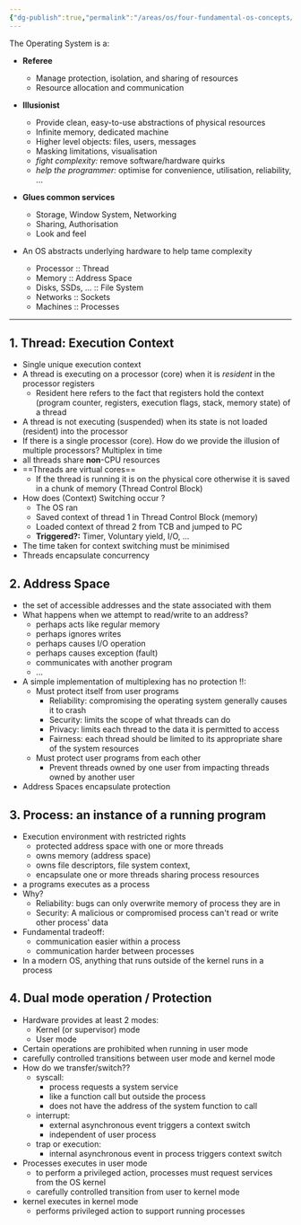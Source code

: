 ```yaml
---
{"dg-publish":true,"permalink":"/areas/os/four-fundamental-os-concepts/","tags":["ucb-cs162","operating-systems"]}
---
```


The Operating System is a:
* **Referee**
	* Manage protection, isolation, and sharing of resources
	* Resource allocation and communication
* **Illusionist**
	* Provide clean, easy-to-use abstractions of physical resources
	* Infinite memory, dedicated machine
	* Higher level objects: files, users, messages
	* Masking limitations, visualisation
	* *fight complexity:* remove software/hardware quirks
	* *help the programmer:* optimise for convenience, utilisation, reliability, ...
* **Glues common services**
	* Storage, Window System, Networking
	* Sharing, Authorisation
	* Look and feel

* An OS abstracts underlying hardware to help tame complexity
	* Processor :: Thread
	* Memory :: Address Space
	* Disks, SSDs, ... :: File System
	* Networks :: Sockets
	* Machines :: Processes
---
## 1. Thread: Execution Context
* Single unique execution context
* A thread is executing on a processor (core) when it is *resident* in the processor registers
	* Resident here refers to the fact that registers hold the context (program counter, registers, execution flags, stack, memory state) of a thread
* A thread is not executing (suspended) when its state is not loaded (resident) into the processor
* If there is a single processor (core). How do we provide the illusion of multiple processors? Multiplex in time
* all threads share **non**-CPU resources
* ==Threads are virtual cores==
	* If the thread is running it is on the physical core otherwise it is saved in a chunk of memory (Thread Control Block)
* How does (Context) Switching occur ?
	* The OS ran
	* Saved context of thread 1 in Thread Control Block (memory)
	* Loaded context of thread 2 from TCB and jumped to PC
	* **Triggered?:** Timer, Voluntary yield, I/O, ...
* The time taken for context switching must be minimised
* Threads encapsulate concurrency
## 2. Address Space 
* the set of accessible addresses and the state associated with them
* What happens when we attempt to read/write to an address?
	* perhaps acts like regular memory
	* perhaps ignores writes
	* perhaps causes I/O operation
	* perhaps causes exception (fault)
	* communicates with another program
	* ...
* A simple implementation of multiplexing has no protection !!:
	* Must protect itself from user programs
		* Reliability: compromising the operating system generally causes it to crash
		* Security: limits the scope of what threads can do
		* Privacy: limits each thread to the data it is permitted to access
		* Fairness: each thread should be limited to its appropriate share of the system resources
	* Must protect user programs from each other
		* Prevent threads owned by one user from impacting threads owned by another user
* Address Spaces encapsulate protection
## 3. Process: an instance of a running program
* Execution environment with restricted rights
	* protected address space with one or more threads
	* owns memory (address space)
	* owns file descriptors, file system context,
	* encapsulate one or more threads sharing process resources
* a programs executes as a process
* Why?
	* Reliability: bugs can only overwrite memory of process they are in
	* Security: A malicious or compromised process can't read or write other process' data
* Fundamental tradeoff:
	* communication easier within a process
	* communication harder between processes
* In a modern OS, anything that runs outside of the kernel runs in a process
## 4. Dual mode operation / Protection
* Hardware provides at least 2 modes:
	* Kernel (or supervisor) mode
	* User mode
* Certain operations are prohibited when running in user mode
* carefully controlled transitions between user mode and kernel mode
* How do we transfer/switch??
	* syscall:
		* process requests a system service
		* like a function call but outside the process
		* does not have the address of the system function to call
	* interrupt:
		* external asynchronous event triggers a context switch
		* independent of user process
	* trap or execution:
		* internal asynchronous event in process triggers context switch
* Processes executes in user mode
	* to perform a privileged action, processes must request services from the OS kernel
	* carefully controlled transition from user to kernel mode
* kernel executes in kernel mode
	* performs privileged action to support running processes
